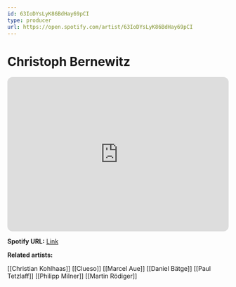 ```yaml
---
id: 63IoDYsLyK86BdHay69pCI
type: producer
url: https://open.spotify.com/artist/63IoDYsLyK86BdHay69pCI
---
```

# Christoph Bernewitz

<iframe style="border-radius:12px" src="https://open.spotify.com/embed/artist/63IoDYsLyK86BdHay69pCI" width="100%" height="352" frameBorder="0" allowfullscreen="" allow="autoplay; clipboard-write; encrypted-media; fullscreen; picture-in-picture" loading="lazy"></iframe>

**Spotify URL:** [Link](https://open.spotify.com/artist/63IoDYsLyK86BdHay69pCI)

**Related artists:**

[[Christian Kohlhaas]]
[[Clueso]]
[[Marcel Aue]]
[[Daniel Bätge]]
[[Paul Tetzlaff]]
[[Philipp Milner]]
[[Martin Rödiger]]
